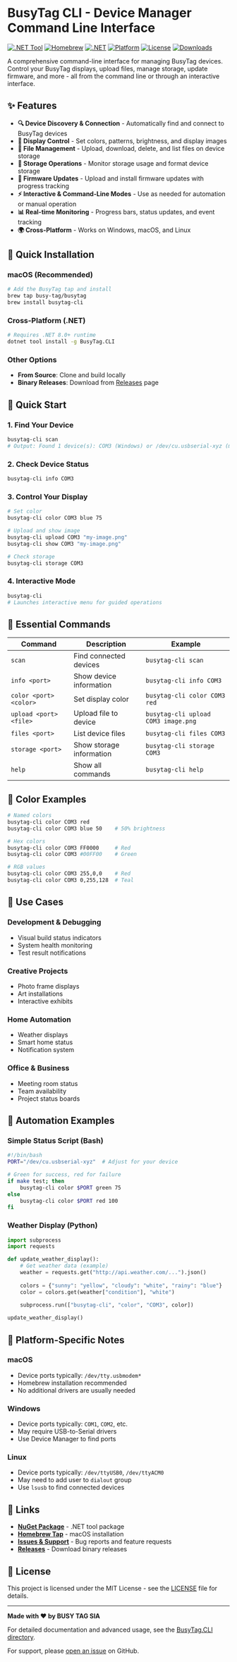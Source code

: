 ﻿# BusyTag CLI - Device Manager Command Line Interface

[![.NET Tool](https://img.shields.io/nuget/v/BusyTag.CLI?label=.NET%20Tool&color=blue)](https://www.nuget.org/packages/BusyTag.CLI)
[![Homebrew](https://img.shields.io/badge/Homebrew-macOS-orange.svg)](https://github.com/busy-tag/homebrew-busytag)
[![.NET](https://img.shields.io/badge/.NET-8.0+-blue.svg)](https://dotnet.microsoft.com/)
[![Platform](https://img.shields.io/badge/platform-Windows%20%7C%20macOS%20%7C%20Linux-lightgrey.svg)](https://github.com/dotnet/core)
[![License](https://img.shields.io/badge/license-MIT-green.svg)](LICENSE)
[![Downloads](https://img.shields.io/nuget/dt/BusyTag.CLI?color=green)](https://www.nuget.org/packages/BusyTag.CLI)

A comprehensive command-line interface for managing BusyTag devices. Control your BusyTag displays, upload files, manage storage, update firmware, and more - all from the command line or through an interactive interface.

## ✨ Features

- **🔍 Device Discovery & Connection** - Automatically find and connect to BusyTag devices
- **🎨 Display Control** - Set colors, patterns, brightness, and display images
- **📁 File Management** - Upload, download, delete, and list files on device storage
- **💾 Storage Operations** - Monitor storage usage and format device storage
- **🔧 Firmware Updates** - Upload and install firmware updates with progress tracking
- **⚡ Interactive & Command-Line Modes** - Use as needed for automation or manual operation
- **📊 Real-time Monitoring** - Progress bars, status updates, and event tracking
- **🌍 Cross-Platform** - Works on Windows, macOS, and Linux

## 🚀 Quick Installation

### macOS (Recommended)
```bash
# Add the BusyTag tap and install
brew tap busy-tag/busytag
brew install busytag-cli
```

### Cross-Platform (.NET)
```bash
# Requires .NET 8.0+ runtime
dotnet tool install -g BusyTag.CLI
```

### Other Options
- **From Source**: Clone and build locally
- **Binary Releases**: Download from [Releases](https://github.com/busy-tag/busytag-cli/releases) page

## 🎯 Quick Start

### 1. Find Your Device
```bash
busytag-cli scan
# Output: Found 1 device(s): COM3 (Windows) or /dev/cu.usbserial-xyz (macOS)
```

### 2. Check Device Status
```bash
busytag-cli info COM3
```

### 3. Control Your Display
```bash
# Set color
busytag-cli color COM3 blue 75

# Upload and show image
busytag-cli upload COM3 "my-image.png"
busytag-cli show COM3 "my-image.png"

# Check storage
busytag-cli storage COM3
```

### 4. Interactive Mode
```bash
busytag-cli
# Launches interactive menu for guided operations
```

## 📖 Essential Commands

| Command | Description | Example |
|---------|-------------|---------|
| `scan` | Find connected devices | `busytag-cli scan` |
| `info <port>` | Show device information | `busytag-cli info COM3` |
| `color <port> <color>` | Set display color | `busytag-cli color COM3 red` |
| `upload <port> <file>` | Upload file to device | `busytag-cli upload COM3 image.png` |
| `files <port>` | List device files | `busytag-cli files COM3` |
| `storage <port>` | Show storage information | `busytag-cli storage COM3` |
| `help` | Show all commands | `busytag-cli help` |

## 🎨 Color Examples

```bash
# Named colors
busytag-cli color COM3 red
busytag-cli color COM3 blue 50    # 50% brightness

# Hex colors
busytag-cli color COM3 FF0000     # Red
busytag-cli color COM3 #00FF00    # Green

# RGB values
busytag-cli color COM3 255,0,0    # Red
busytag-cli color COM3 0,255,128  # Teal
```

## 🌟 Use Cases

### **Development & Debugging**
- Visual build status indicators
- System health monitoring
- Test result notifications

### **Creative Projects**
- Photo frame displays
- Art installations
- Interactive exhibits

### **Home Automation**
- Weather displays
- Smart home status
- Notification system

### **Office & Business**
- Meeting room status
- Team availability
- Project status boards

## 🤖 Automation Examples

### Simple Status Script (Bash)
```bash
#!/bin/bash
PORT="/dev/cu.usbserial-xyz"  # Adjust for your device

# Green for success, red for failure
if make test; then
    busytag-cli color $PORT green 75
else
    busytag-cli color $PORT red 100
fi
```

### Weather Display (Python)
```python
import subprocess
import requests

def update_weather_display():
    # Get weather data (example)
    weather = requests.get("http://api.weather.com/...").json()
    
    colors = {"sunny": "yellow", "cloudy": "white", "rainy": "blue"}
    color = colors.get(weather["condition"], "white")
    
    subprocess.run(["busytag-cli", "color", "COM3", color])

update_weather_display()
```

## 🔧 Platform-Specific Notes

### **macOS**
- Device ports typically: `/dev/tty.usbmodem*`
- Homebrew installation recommended
- No additional drivers are usually needed

### **Windows**
- Device ports typically: `COM1`, `COM2`, etc.
- May require USB-to-Serial drivers
- Use Device Manager to find ports

### **Linux**
- Device ports typically: `/dev/ttyUSB0`, `/dev/ttyACM0`
- May need to add user to `dialout` group
- Use `lsusb` to find connected devices

## 🔗 Links

- **[NuGet Package](https://www.nuget.org/packages/BusyTag.CLI)** - .NET tool package
- **[Homebrew Tap](https://github.com/busy-tag/homebrew-busytag)** - macOS installation
- **[Issues & Support](https://github.com/busy-tag/busytag-cli/issues)** - Bug reports and feature requests
- **[Releases](https://github.com/busy-tag/busytag-cli/releases)** - Download binary releases

## 📄 License

This project is licensed under the MIT License - see the [LICENSE](LICENSE) file for details.

---

**Made with ❤️ by BUSY TAG SIA**

For detailed documentation and advanced usage, see the [BusyTag.CLI directory](BusyTag.CLI/).

For support, please [open an issue](https://github.com/busy-tag/busytag-cli/issues) on GitHub.